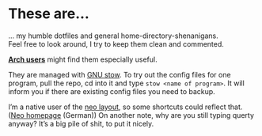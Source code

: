 # These are…

… my humble dotfiles and general home-directory-shenanigans.  
Feel free to look around, I try to keep them clean and commented.

[**Arch users**][arch] might find them especially useful.

They are managed with [GNU stow][stow]. To try out the config files for one 
program, pull the repo, cd into it and type `stow <name of program>`. It will 
inform you if there are existing config files you need to backup.

I’m a native user of the [neo layout][neowiki], so some shortcuts could reflect 
that. ([Neo homepage][neo] (German))  On another note, why are you still typing 
querty anyway? It’s a big pile of shit, to put it nicely.

[arch]: http://archlinux.org/
[neo]:  http://neo-layout.org/
[neowiki]: https://en.wikipedia.org/wiki/Keyboard_layout#Neo
[stow]: https://www.gnu.org/software/stow/
